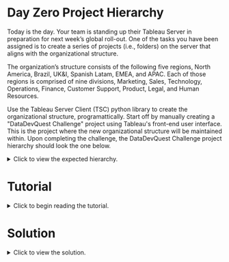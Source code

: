 # Day Zero Project Hierarchy
Today is the day. Your team is standing up their Tableau Server in preparation for next week’s global roll-out. One of the tasks you have been assigned is to create a series of projects (i.e., folders) on the server that aligns with the organizational structure.

The organization’s structure consists of the following five regions, North America, Brazil, UK&I, Spanish Latam, EMEA, and APAC. Each of those regions is comprised of nine divisions, Marketing, Sales, Technology, Operations, Finance, Customer Support, Product, Legal, and Human Resources.

Use the Tableau Server Client (TSC) python library to create the organizational structure, programattically. Start off by manually creating a "DataDevQuest Challenge" project using Tableau's front-end user interface. This is the project where the new organizational structure will be maintained within. Upon completing the challenge, the DataDevQuest Challenge project hierarchy should look the one below.

<details>
  <summary>Click to view the expected hierarchy.</summary>
  
    - DataDevQuest Challenge  
      - APAC  
        - Marketing  
        - Sales  
        - Technology  
        - Operations  
        - Finance  
        - Customer Support  
        - Product  
        - Legal  
        - Human Resources  
      - Brazil  
        - Marketing  
        - Sales  
        - Technology  
        - Operations  
        - Finance  
        - Customer Support  
        - Product  
        - Legal  
        - Human Resources  
      - EMEA  
        - Marketing  
        - Sales  
        - Technology  
        - Operations  
        - Finance  
        - Customer Support  
        - Product  
        - Legal  
        - Human Resources  
      - North America  
        - Marketing  
        - Sales  
        - Technology  
        - Operations  
        - Finance  
        - Customer Support  
        - Product  
        - Legal  
        - Human Resources  
      - Spanish Latam  
        - Marketing  
        - Sales  
        - Technology  
        - Operations  
        - Finance  
        - Customer Support  
        - Product  
        - Legal  
        - Human Resources  
      - UK&I  
        - Marketing  
        - Sales  
        - Technology  
        - Operations  
        - Finance  
        - Customer Support  
        - Product  
        - Legal
</details>

# Tutorial
<details>
  <summary>Click to begin reading the tutorial.</summary>

Create an environment (.env) file and place it in the same directory as the python file dedicated to this tutorial for ease-of-access. The contents of the .env file used for this tutorial can be found below.

TABLEAU_SERVER_FULL_URL=https://10ax.online.tableau.com/#/site/sqlshortreads
TABLEAU_SERVER_SITE_ID=sqlshortreads
TABLEAU_SERVER_TOKEN_NAME=TSM
TABLEAU_SERVER_TOKEN_VALUE=VmhlQ6HbQDqr9QF/AZiQ9g==:n3RsYPPNt8w6covEZG9f37Kn4KTf8M0G
TABLEAU_VERIFY_CERTIFICATE=False

Import the necessary packages. Each of these packages will be discussed in turn.

Use package, os and dotenv, to load your environment file and allow its variables to be accessed. This step is critical for accessing your Tableau Server or Tableau Cloud instance, programmatically.

```python
# Load environment variables from .env file.
load_dotenv()
TABLEAU_SERVER_FULL_URL = os.getenv('TABLEAU_SERVER_FULL_URL')
TABLEAU_SERVER_SITE_ID = os.getenv('TABLEAU_SERVER_SITE_ID')
TABLEAU_SERVER_TOKEN_NAME = os.getenv('TABLEAU_SERVER_TOKEN_NAME')
TABLEAU_SERVER_TOKEN_VALUE = os.getenv('TABLEAU_SERVER_TOKEN_VALUE')
TABLEAU_VERIFY_CERTIFICATE = os.getenv('TABLEAU_VERIFY_CERTIFICATE', 'True') == 'True'
```
Create a means to authenticate with your Tableau Server or Tableau Cloud instance by using TSC’s PersonalAccessTokenAuth class. Pass in the environment variables that correspond to token name, token value, and site ID, if applicable. If you are using Tableau Server and use the default site, then your site ID value should be None or an empty string.

```python
# Create authentication object using the token and site ID details.
TABLEAU_AUTHENTICATION = tsc.PersonalAccessTokenAuth(
  token_name=TABLEAU_SERVER_TOKEN_NAME,
  personal_access_token=TABLEAU_SERVER_TOKEN_VALUE,
  site_id=TABLEAU_SERVER_SITE_ID
)
```

Next, create an instance of TSC’s Server class and pass in the base URL associated with your Tableau Server or Tableau Cloud instance. If you are authenticating with a Tableau Server that uses the default site, then the full server URL and the base URL will be identical. Otherwise, be sure to exclude the site ID from the URL. Optionally, choose not to verify the server's SSL/TLS certificate. If you are authenticating with a Tableau Cloud instance, maintaining the default value of True is unlikely to cause you any problems. I have only seen and experienced an issue with the default value when using Tableau Server instances maintained by the companies I have worked for.

```python
# Create a tableau server client object using specified server URL.
SERVER = tsc.Server('https://10ax.online.tableau.com')
# Disable certificate verification. The next line of code may be required due to certificate issues.
SERVER.add_http_options({'verify': False})
```

Now, read in the organizational structure maintained within the CSV file provided and create a python dictionary containing a key for each unique region. Each key’s value should be the respective region’s divisions as a python list. Keep in mind, there are several ways to achieve the desired dictionary structure and the strategy shown below is just one way.

```python
# Read in organizational structure from a CSV file.
ORGANIZATIONAL_STRUCTURE = pd.read_csv('organizational_structure.csv')
# Create a mapping of regions to their respective divisions.
region_division_mapping = (
  ORGANIZATIONAL_STRUCTURE
  .groupby('Region')['Division']
  .unique()
  .apply(list)
  .to_dict()
)
```

</details>

# Solution
<details>
  <summary>Click to view the solution.</summary>
  
  ```python
import os

from dotenv import load_dotenv
import pandas as pd
import tableauserverclient as tsc
from time import sleep

# Load environment variables from .env file.
load_dotenv()
TABLEAU_SERVER_FULL_URL = os.getenv('TABLEAU_SERVER_FULL_URL')
TABLEAU_SERVER_SITE_ID = os.getenv('TABLEAU_SERVER_SITE_ID')
TABLEAU_SERVER_TOKEN_NAME = os.getenv('TABLEAU_SERVER_TOKEN_NAME')
TABLEAU_SERVER_TOKEN_VALUE = os.getenv('TABLEAU_SERVER_TOKEN_VALUE')
TABLEAU_VERIFY_CERTIFICATE = os.getenv('TABLEAU_VERIFY_CERTIFICATE', 'True') == 'True'

# Create authentication object using the token and site ID details.
TABLEAU_AUTHENTICATION = tsc.PersonalAccessTokenAuth(
    token_name=TABLEAU_SERVER_TOKEN_NAME,
    personal_access_token=TABLEAU_SERVER_TOKEN_VALUE,
    site_id=TABLEAU_SERVER_SITE_ID
)
# Create a tableau server client object using specified server URL.
SERVER = tsc.Server('https://10ax.online.tableau.com')
# Disable certificate verification. The next line of code may be required due to certificate issues.
SERVER.add_http_options({'verify': False})
# Read in organizational structure from a CSV file.
ORGANIZATIONAL_STRUCTURE = pd.read_csv('organizational_structure.csv')
# Create a mapping of regions to their respective divisions.
region_division_mapping = (
    ORGANIZATIONAL_STRUCTURE
    .groupby('Region')['Division']
    .unique()
    .apply(list)
    .to_dict()
)
# Sign-in to server.
with SERVER.auth.sign_in(TABLEAU_AUTHENTICATION):
    # Ensure the most recent Tableau REST API version is used.
    SERVER.use_highest_version()
    # Extract the parent project ID for the 'DataDevQuest Challenge' project where the new projects will be created.
    parent_project_id = SERVER.projects.filter(name='DataDevQuest Challenge')[0].id
    # For each region, create a new project and then create the division projects within it.
    for region, divisions in region_division_mapping.items():
        new_region_project = tsc.ProjectItem(
            name=region,
            description=f'Parent project for {region} divisions.',
            parent_id=parent_project_id
        )
        SERVER.projects.create(project_item=new_region_project)
        # Wait for a short period to ensure the project is created before proceeding.
        sleep(2)
        # Extract the ID of the newly created region project to use as a parent for division projects.
        region_project_id = SERVER.projects.filter(name=region)[0].id
        new_division_projects = [
            tsc.ProjectItem(
                name=division,
                description=f"Project for {region}'s {division} division.",
                parent_id=region_project_id
            )
            for division in divisions
        ]
        # Create each division project under the newly created region project.
        for new_division_project in new_division_projects:
            SERVER.projects.create(project_item=new_division_project)
```
